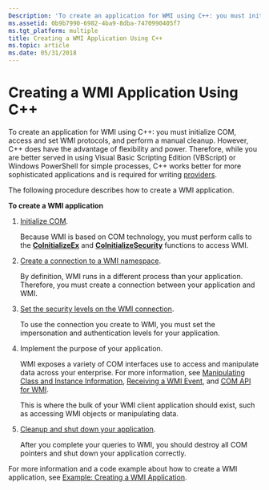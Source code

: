 ```yaml
---
Description: 'To create an application for WMI using C++: you must initialize COM, access and set WMI protocols, and perform a manual cleanup.'
ms.assetid: 0b9b7990-6982-4ba9-8dba-7470990405f7
ms.tgt_platform: multiple
title: Creating a WMI Application Using C++
ms.topic: article
ms.date: 05/31/2018
---
```


# Creating a WMI Application Using C++

To create an application for WMI using C++: you must initialize COM, access and set WMI protocols, and perform a manual cleanup. However, C++ does have the advantage of flexibility and power. Therefore, while you are better served in using Visual Basic Scripting Edition (VBScript) or Windows PowerShell for simple processes, C++ works better for more sophisticated applications and is required for writing [providers](providing-data-to-wmi.md).

The following procedure describes how to create a WMI application.

**To create a WMI application**

1.  [Initialize COM](initializing-com-for-a-wmi-application.md).

    Because WMI is based on COM technology, you must perform calls to the [**CoInitializeEx**](https://msdn.microsoft.com/library/ms695279(v=VS.85).aspx) and [**CoInitializeSecurity**](https://msdn.microsoft.com/library/ms693736(v=VS.85).aspx) functions to access WMI.

2.  [Create a connection to a WMI namespace](creating-a-connection-to-a-wmi-namespace.md).

    By definition, WMI runs in a different process than your application. Therefore, you must create a connection between your application and WMI.

3.  [Set the security levels on the WMI connection](setting-the-security-levels-on-a-wmi-connection.md).

    To use the connection you create to WMI, you must set the impersonation and authentication levels for your application.

4.  Implement the purpose of your application.

    WMI exposes a variety of COM interfaces use to access and manipulate data across your enterprise. For more information, see [Manipulating Class and Instance Information](manipulating-class-and-instance-information.md), [Receiving a WMI Event](receiving-a-wmi-event.md), and [COM API for WMI](com-api-for-wmi.md).

    This is where the bulk of your WMI client application should exist, such as accessing WMI objects or manipulating data.

5.  [Cleanup and shut down your application](cleaning-up-and-shutting-down-a-wmi-application.md).

    After you complete your queries to WMI, you should destroy all COM pointers and shut down your application correctly.

For more information and a code example about how to create a WMI application, see [Example: Creating a WMI Application](example-creating-a-wmi-application.md).

 

 



